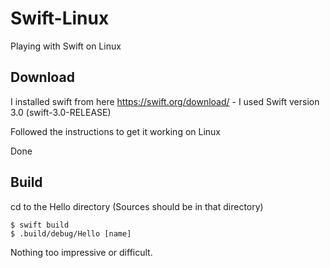 # Swift-Linux
Playing with Swift on Linux

## Download
I installed swift from here
https://swift.org/download/ - I used Swift version 3.0 (swift-3.0-RELEASE)

Followed the instructions to get it working on Linux

Done

## Build
cd to the Hello directory (Sources should be in that directory)
```
$ swift build
$ .build/debug/Hello [name]
```

Nothing too impressive or difficult. 
